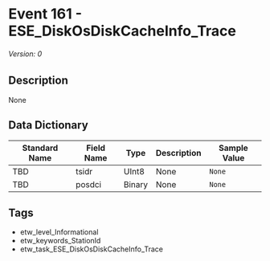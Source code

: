 # Event 161 - ESE_DiskOsDiskCacheInfo_Trace
###### Version: 0

## Description
None

## Data Dictionary
|Standard Name|Field Name|Type|Description|Sample Value|
|---|---|---|---|---|
|TBD|tsidr|UInt8|None|`None`|
|TBD|posdci|Binary|None|`None`|

## Tags
* etw_level_Informational
* etw_keywords_StationId
* etw_task_ESE_DiskOsDiskCacheInfo_Trace